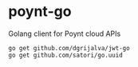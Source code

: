 # poynt-go
Golang client for Poynt cloud APIs

```
go get github.com/dgrijalva/jwt-go
go get github.com/satori/go.uuid
```
